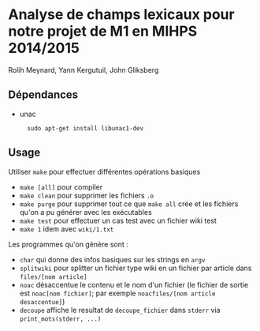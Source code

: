 Analyse de champs lexicaux pour notre projet de M1 en MIHPS 2014/2015
=====================================================================

Rolih Meynard, Yann Kergutuil, John Gliksberg

Dépendances
-----------

- unac

		sudo apt-get install libunac1-dev

Usage
-----

Utiliser `make` pour effectuer différentes opérations basiques

- `make [all]` pour compiler
- `make clean` pour supprimer les fichiers `.o`
- `make purge` pour supprimer tout ce que `make all` crée et
  les fichiers qu'on a pu générer avec les exécutables
- `make test` pour effectuer un cas test avec un fichier wiki test
- `make 1` idem avec `wiki/1.txt`

Les programmes qu'on génère sont :

- `char` qui donne des infos basiques sur les strings en `argv`
- `splitwiki` pour splitter un fichier type wiki en un fichier par
  article dans `files/[nom article]`
- `noac` désaccentue le contenu et le nom d'un fichier (le fichier
  de sortie est `noac[nom fichier]`;
  par exemple `noacfiles/[nom article desaccentue]`)
- `decoupe` affiche le resultat de `decoupe_fichier` dans `stderr`
  via `print_mots(stderr, ...)`
